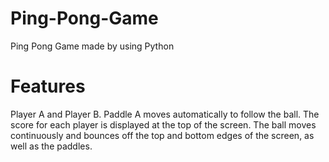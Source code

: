 # Ping-Pong-Game
Ping Pong Game made by using Python

# Features
Player A and Player B.
Paddle A moves automatically to follow the ball.
The score for each player is displayed at the top of the screen.
The ball moves continuously and bounces off the top and bottom edges of the screen, as well as the paddles.
